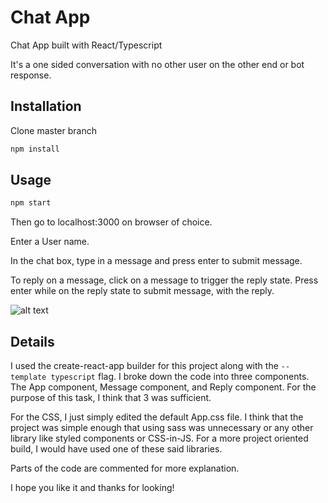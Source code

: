 # Chat App

Chat App built with React/Typescript

It's a one sided conversation with no other user on the other end or bot response.

## Installation

Clone master branch

```bash
npm install
```

## Usage
```bash
npm start
```

Then go to localhost:3000 on browser of choice.

Enter a User name.

In the chat box, type in a message and press enter to submit message.

To reply on a message, click on a message to trigger the reply state.
Press enter while on the reply state to submit message, with the reply.

![alt text](http://url/to/img.png)

## Details
I used the create-react-app builder for this project along with the `--template typescript` flag.
I broke down the code into three components. The App component, Message component, and Reply component. 
For the purpose of this task, I think that 3 was sufficient. 

For the CSS, I just simply edited the default App.css file. I think that the project was simple enough that using sass was unnecessary or
any other library like styled components or CSS-in-JS. For a more project oriented build, I would have used one of these said libraries.

Parts of the code are commented for more explanation.

I hope you like it and thanks for looking!


